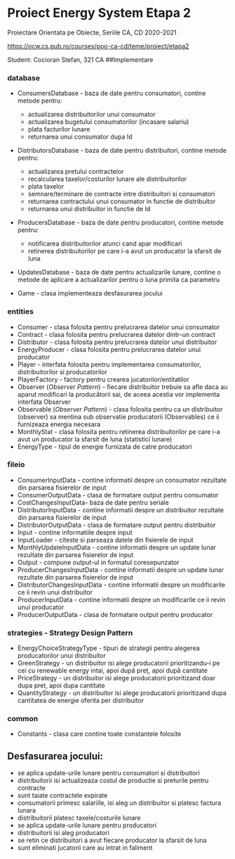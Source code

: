 # Proiect Energy System Etapa 2

Proiectare Orientata pe Obiecte, Seriile CA, CD
2020-2021

<https://ocw.cs.pub.ro/courses/poo-ca-cd/teme/proiect/etapa2>

Student: Cocioran Stefan, 321 CA
##Implementare
### database
* ConsumersDatabase - baza de date pentru consumatori, contine metode pentru:
    * actualizarea distribuitorilor unui consumator
    * actualizarea bugetului consumatorilor (incasare salariu)
    * plata facturilor lunare
    * returnarea unui consumator dupa Id
  
* DistributorsDatabase - baza de date pentru distribuitori, contine metode pentru:
    * actualizarea pretului contractelor
    * recalcularea taxelor/costurilor lunare ale distribuitorilor
    * plata taxelor
    * semnare/terminare de contracte intre distribuitori si consumatori
    * returnarea contractului unui consumator in functie de distribuitor
    * returnarea unui distribuitor in functie de Id
 
* ProducersDatabase - baza de date pentru producatori, contine metode pentru:
    * notificarea distribuitorilor atunci cand apar modificari
    * retinerea distribuitorilor pe care i-a avut un producator la sfarsit de luna
    
* UpdatesDatabase - baza de date pentru actualizarile lunare, contine o metode de aplicare a actualizarilor
 			pentru o luna primita ca parametru
 
* Game - clasa implementeaza desfasurarea jocului
    
### entities
* Consumer - clasa folosita pentru prelucrarea datelor unui consumator
* Contract - clasa folosita pentru prelucrarea datelor dintr-un contract
* Distributor - clasa folosita pentru prelucrarea datelor unui distribuitor
* EnergyProducer - clasa folosita pentru prelucrarea datelor unui producator
* Player - interfata folosita pentru implementarea consumatorilor, distribuitorilor si producatorilor
* PlayerFactory - factory pentru crearea jucatorilor/entitatilor
* Observer (*Observer Pattern*) - fiecare distribuitor trebuie sa afle daca au aparut modificari la producătorii sai,
de aceea acestia vor implementa interfata Observer
* Observable (*Observer Pattern*) - clasa folosita pentru ca un distribuitor (observer) sa mentina sub observatie producatorii (Observables) ce ii
furnizeaza energia necesara
* MonthlyStat - clasa folosita pentru retinerea distribuitorilor pe care i-a avut un producator la sfarsit de luna (statistici lunare)
* EnergyType - tipul de energie furnizata de catre producatori

 
### fileio
* ConsumerInputData - contine informatii despre un consumator rezultate din parsarea fisierelor de input
* ConsumerOutputData - clasa de formatare output pentru consumator 
* CostChangesInputData- baza de date pentru seriale
* DistributorInputData - contine informatii despre un distribuitor rezultate din parsarea fisierelor de input
* DistributorOutputData -  clasa de formatare output pentru distribuitor
* Input - contine informatiile despre input
* InputLoader - citeste si parseaza datele din fisierele de input
* MonthlyUpdateInputData - contine informatii despre un update lunar rezultate din parsarea fisierelor de input
* Output - compune output-ul in formatul coresepunzator
* ProducerChangesInputData - contine informatii despre un update lunar rezultate din parsarea fisierelor de input
* DistributorChangesInputData -  contine informatii despre un modificarile ce ii revin unui distribuitor
* ProducerInputData - contine informatii despre un modificarile ce ii revin unui producator
* ProducerOutputData - clasa de formatare output pentru producator

### strategies - Strategy Design Pattern
* EnergyChoiceStrategyType - tipuri de strategii pentru alegerea producatorilor unui distribuitor
* GreenStrategy - un distribuitor isi alege producatorii prioritizandu-i pe cei cu renewable energy intai, apoi după preț, apoi după cantitate
* PriceStrategy - un distribuitor isi alege producatorii prioritizand doar dupa pret, apoi dupa cantitate
* QuantityStrategy - un distribuitor isi alege producatorii prioritizand dupa cantitatea de energie oferita per distribuitor
### common
* Constants - clasa care contine toate constantele folosite

 ## Desfasurarea jocului:
   * se aplica update-urile lunare pentru consumatori si distribuitori
   * distribuitorii isi actualizeaza costul de productie si preturile pentru contracte
   * sunt taiate contractele expirate
   * consumatorii primesc salariile, isi aleg un distribuitor si platesc factura lunara
   * distribuitorii platesc taxele/costurile lunare
   * se aplica update-urile lunare pentru producatori
   * distribuitorii isi aleg producatori
   * se retin ce distribuitori a avut fiecare producator la sfarsit de luna
   * sunt eliminati jucatorii care au intrat in faliment
  